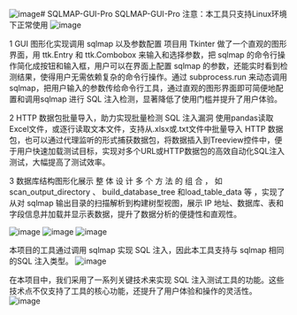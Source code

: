 ![image](https://github.com/user-attachments/assets/a54b6183-5484-4455-89db-083b8a66e11a)# SQLMAP-GUI-Pro
SQLMAP-GUI-Pro
注意：本工具只支持Linux环境下正常使用
![image](https://github.com/user-attachments/assets/a64b8c1f-330b-4ffd-bc1e-22261e779727)

1 GUI 图形化实现调用 sqlmap 以及参数配置
    项目用 Tkinter 做了一个直观的图形界面，用 ttk.Entry 和 ttk.Combobox 来输入和选择参数，把 sqlmap 的命令行操作简化成按钮和输入框，用户可以在界面上配置 sqlmap 的参数，还能实时看到检测结果，使得用户无需依赖复杂的命令行操作。通过 subprocess.run 来动态调用 sqlmap，把用户输入的参数传给命令行工具，通过直观的图形界面即可简便地配置和调用sqlmap 进行 SQL 注入检测，显著降低了使用门槛并提升了用户体验。

2 HTTP 数据包批量导入，助力实现批量检测 SQL 注入漏洞
    使用pandas读取Excel文件，或逐行读取文本文件，支持从.xlsx或.txt文件中批量导入 HTTP 数据包，也可以通过代理监听的形式捕获数据包，将数据插入到Treeview控件中，便于用户快速加载测试目标，实现对多个URL或HTTP数据包的高效自动化SQL注入测试，大幅提高了测试效率。

3 数据库结构图形化展示
    整 体 设 计 多 个 方 法 的 组 合 ， 如 scan_output_directory 、 build_database_tree 和load_table_data 等 ，实现了从对 sqlmap 输出目录的扫描解析到构建树型视图，展示 IP 地址、数据库、表和字段信息并加载并显示表数据，提升了数据分析的便捷性和直观性。

![image](https://github.com/user-attachments/assets/55a44086-abf0-4565-a02c-633fb81cd71b)
![image](https://github.com/user-attachments/assets/6cd9bedf-93c3-467d-a280-0254e8af756b)
![image](https://github.com/user-attachments/assets/fa1b4ac7-ef32-4596-915e-3876a88b0213)



本项目的工具通过调用 sqlmap 实现 SQL 注入，因此本工具支持与 sqlmap 相同的SQL 注入类型。
![image](https://github.com/user-attachments/assets/bc5ed68d-5447-4b03-a035-4ee9780f5732)

在本项目中，我们采用了一系列关键技术来实现 SQL 注入测试工具的功能。这些技术点不仅支持了工具的核心功能，还提升了用户体验和操作的灵活性。
![image](https://github.com/user-attachments/assets/d4dd9bce-e040-4aac-bd94-7dec4f0080c5)



